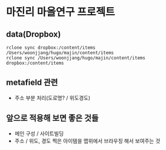 # 마진리 마을연구 프로젝트

## data(Dropbox)
```
rclone sync dropbox:/content/items /Users/woonjjang/hugo/majin/content/items
rclone sync /Users/woonjjang/hugo/majin/content/items dropbox:/content/items
```

## metafield 관련
- 주소 부분 처리(도로명? / 위도경도)


## 앞으로 적용해 보면 좋은 것들

- 메인 구성 / 사이트빌딩
- 주소 / 위도, 경도 찍은 아이템을 맵위에서 브라우징 해서 보여주는 것